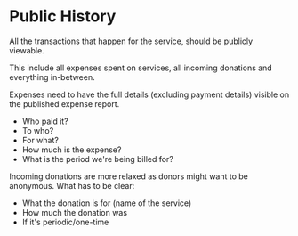 # Public History

All the transactions that happen for the service, should be publicly viewable.

This include all expenses spent on services, all incoming donations and everything in-between.

Expenses need to have the full details (excluding payment details) visible on
the published expense report.

- Who paid it?
- To who?
- For what?
- How much is the expense?
- What is the period we're being billed for?

Incoming donations are more relaxed as donors might want to be anonymous. What has to be clear:

- What the donation is for (name of the service)
- How much the donation was
- If it's periodic/one-time
